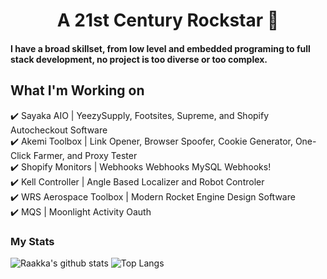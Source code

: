 <h1 align="center">A 21st Century Rockstar 🎸</h1>

#### I have a broad skillset, from low level and embedded programing to full stack development, no project is too diverse or too complex.

## What I'm Working on
✔️ Sayaka AIO | YeezySupply, Footsites, Supreme, and Shopify Autocheckout Software\
✔️ Akemi Toolbox | Link Opener, Browser Spoofer, Cookie Generator, One-Click Farmer, and Proxy Tester\
✔️ Shopify Monitors | Webhooks Webhooks MySQL Webhooks!\
✔️ Kell Controller | Angle Based Localizer and Robot Controler\
✔️ WRS Aerospace Toolbox | Modern Rocket Engine Design Software\
✔️ MQS | Moonlight Activity Oauth

### My Stats

![Raakka's github stats](https://github-readme-stats.vercel.app/api?username=Raakka&show_icons=true&theme=highcontrast&include_all_commits=true&hide=issues)
![Top Langs](https://github-readme-stats.vercel.app/api/top-langs/?username=Raakka&layout=compact&theme=highcontrast)

